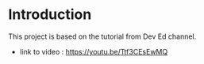 # Introduction
This project is based on the tutorial from Dev Ed channel.

- link to video : https://youtu.be/Ttf3CEsEwMQ
